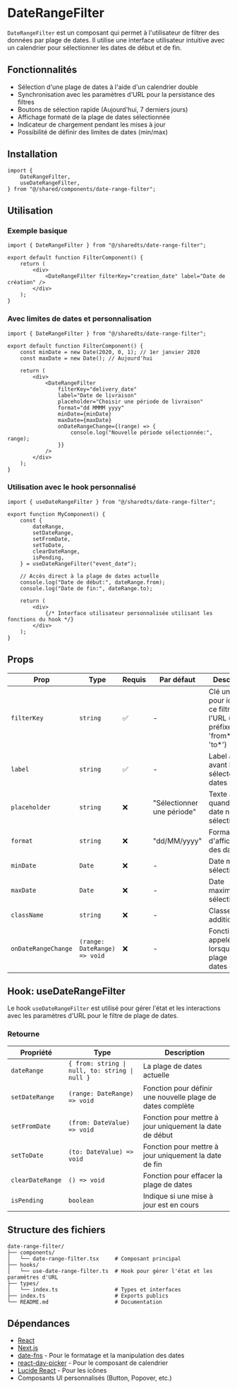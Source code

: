 # DateRangeFilter

`DateRangeFilter` est un composant qui permet à l'utilisateur de filtrer des données par plage de dates. Il utilise une interface utilisateur intuitive avec un calendrier pour sélectionner les dates de début et de fin.

## Fonctionnalités

- Sélection d'une plage de dates à l'aide d'un calendrier double
- Synchronisation avec les paramètres d'URL pour la persistance des filtres
- Boutons de sélection rapide (Aujourd'hui, 7 derniers jours)
- Affichage formaté de la plage de dates sélectionnée
- Indicateur de chargement pendant les mises à jour
- Possibilité de définir des limites de dates (min/max)

## Installation

```tsx
import {
	DateRangeFilter,
	useDateRangeFilter,
} from "@/shared/components/date-range-filter";
```

## Utilisation

### Exemple basique

```tsx
import { DateRangeFilter } from "@/sharedts/date-range-filter";

export default function FilterComponent() {
	return (
		<div>
			<DateRangeFilter filterKey="creation_date" label="Date de création" />
		</div>
	);
}
```

### Avec limites de dates et personnalisation

```tsx
import { DateRangeFilter } from "@/sharedts/date-range-filter";

export default function FilterComponent() {
	const minDate = new Date(2020, 0, 1); // 1er janvier 2020
	const maxDate = new Date(); // Aujourd'hui

	return (
		<div>
			<DateRangeFilter
				filterKey="delivery_date"
				label="Date de livraison"
				placeholder="Choisir une période de livraison"
				format="dd MMMM yyyy"
				minDate={minDate}
				maxDate={maxDate}
				onDateRangeChange={(range) => {
					console.log("Nouvelle période sélectionnée:", range);
				}}
			/>
		</div>
	);
}
```

### Utilisation avec le hook personnalisé

```tsx
import { useDateRangeFilter } from "@/sharedts/date-range-filter";

export function MyComponent() {
	const {
		dateRange,
		setDateRange,
		setFromDate,
		setToDate,
		clearDateRange,
		isPending,
	} = useDateRangeFilter("event_date");

	// Accès direct à la plage de dates actuelle
	console.log("Date de début:", dateRange.from);
	console.log("Date de fin:", dateRange.to);

	return (
		<div>
			{/* Interface utilisateur personnalisée utilisant les fonctions du hook */}
		</div>
	);
}
```

## Props

| Prop                | Type                         | Requis | Par défaut                 | Description                                                                         |
| ------------------- | ---------------------------- | ------ | -------------------------- | ----------------------------------------------------------------------------------- |
| `filterKey`         | `string`                     | ✅     | -                          | Clé unique pour identifier ce filtre dans l'URL (sera préfixé par 'from*' et 'to*') |
| `label`             | `string`                     | ✅     | -                          | Label affiché avant le sélecteur de dates                                           |
| `placeholder`       | `string`                     | ❌     | "Sélectionner une période" | Texte affiché quand aucune date n'est sélectionnée                                  |
| `format`            | `string`                     | ❌     | "dd/MM/yyyy"               | Format d'affichage des dates                                                        |
| `minDate`           | `Date`                       | ❌     | -                          | Date minimale sélectionnable                                                        |
| `maxDate`           | `Date`                       | ❌     | -                          | Date maximale sélectionnable                                                        |
| `className`         | `string`                     | ❌     | -                          | Classes CSS additionnelles                                                          |
| `onDateRangeChange` | `(range: DateRange) => void` | ❌     | -                          | Fonction appelée lorsque la plage de dates change                                   |

## Hook: useDateRangeFilter

Le hook `useDateRangeFilter` est utilisé pour gérer l'état et les interactions avec les paramètres d'URL pour le filtre de plage de dates.

### Retourne

| Propriété        | Type                                           | Description                                                |
| ---------------- | ---------------------------------------------- | ---------------------------------------------------------- |
| `dateRange`      | `{ from: string \| null, to: string \| null }` | La plage de dates actuelle                                 |
| `setDateRange`   | `(range: DateRange) => void`                   | Fonction pour définir une nouvelle plage de dates complète |
| `setFromDate`    | `(from: DateValue) => void`                    | Fonction pour mettre à jour uniquement la date de début    |
| `setToDate`      | `(to: DateValue) => void`                      | Fonction pour mettre à jour uniquement la date de fin      |
| `clearDateRange` | `() => void`                                   | Fonction pour effacer la plage de dates                    |
| `isPending`      | `boolean`                                      | Indique si une mise à jour est en cours                    |

## Structure des fichiers

```
date-range-filter/
├── components/
│   └── date-range-filter.tsx     # Composant principal
├── hooks/
│   └── use-date-range-filter.ts  # Hook pour gérer l'état et les paramètres d'URL
├── types/
│   └── index.ts                  # Types et interfaces
├── index.ts                      # Exports publics
└── README.md                     # Documentation
```

## Dépendances

- [React](https://reactjs.org/)
- [Next.js](https://nextjs.org/)
- [date-fns](https://date-fns.org/) - Pour le formatage et la manipulation des dates
- [react-day-picker](https://react-day-picker.js.org/) - Pour le composant de calendrier
- [Lucide React](https://lucide.dev/) - Pour les icônes
- Composants UI personnalisés (Button, Popover, etc.)
